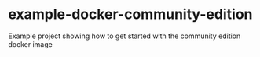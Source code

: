 # example-docker-community-edition
Example project showing how to get started with the community edition docker image
